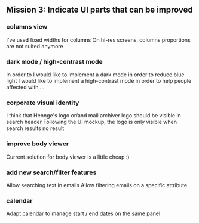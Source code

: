 
## Mission 3: Indicate UI parts that can be improved
### columns view
I've used fixed widths for columns
On hi-res screens, columns proportions are not suited anymore
### dark mode / high-contrast mode
In order to 
I would like to implement a dark mode in order to reduce blue light
I would like to implement a high-contrast mode in order to help people affected with ...
### corporate visual identity
I think that Hennge's logo or/and mail archiver logo should be visible in search header
Following the UI mockup, the logo is only visible when search results no result
### improve body viewer
Current solution for body viewer is a little cheap :)
### add new search/filter features
Allow searching text in emails
Allow filtering emails on a specific attribute
### calendar
Adapt calendar to manage start / end dates on the same panel